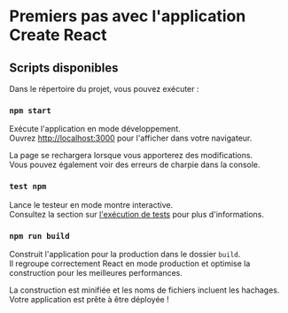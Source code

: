 # Premiers pas avec l'application Create React

## Scripts disponibles

Dans le répertoire du projet, vous pouvez exécuter :

### `npm start`

Exécute l'application en mode développement.\
Ouvrez [http://localhost:3000](http://localhost:3000) pour l'afficher dans votre navigateur.

La page se rechargera lorsque vous apporterez des modifications.\
Vous pouvez également voir des erreurs de charpie dans la console.

### `test npm`

Lance le testeur en mode montre interactive.\
Consultez la section sur [l'exécution de tests](https://facebook.github.io/create-react-app/docs/running-tests) pour plus d'informations.

### `npm run build`

Construit l'application pour la production dans le dossier `build`.\
Il regroupe correctement React en mode production et optimise la construction pour les meilleures performances.

La construction est minifiée et les noms de fichiers incluent les hachages.\
Votre application est prête à être déployée !



